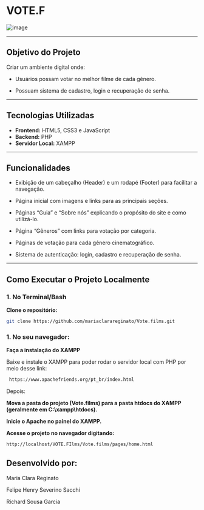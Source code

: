 
# VOTE.F




![image](https://github.com/user-attachments/assets/cac05f95-d7ac-4fbd-880a-1eb0a42808c1)



---

## Objetivo do Projeto

Criar um ambiente digital onde:

- Usuários possam votar no melhor filme de cada gênero.

- Possuam sistema de cadastro, login e recuperação de senha.

---

## Tecnologias Utilizadas

- **Frontend:** HTML5, CSS3 e JavaScript
- **Backend:** PHP
- **Servidor Local:** XAMPP



---

## Funcionalidades

- Exibição de um cabeçalho (Header) e um rodapé (Footer) para facilitar a navegação.

- Página inicial com imagens e links para as principais seções.

- Páginas “Guia” e “Sobre nós” explicando o propósito do site e como utilizá-lo.

- Página “Gêneros” com links para votação por categoria.

- Páginas de votação para cada gênero cinematográfico.

- Sistema de autenticação: login, cadastro e recuperação de senha.

---

## Como Executar o Projeto Localmente

### 1. No Terminal/Bash

**Clone o repositório:**

```bash
git clone https://github.com/mariaclarareginato/Vote.films.git
```

### 1. No seu navegador:

**Faça a instalação do XAMPP**

Baixe e instale o XAMPP para poder rodar o servidor local com PHP por meio desse link:

```bash
 https://www.apachefriends.org/pt_br/index.html
```


Depois:

**Mova a pasta do projeto (Vote.films) para a pasta htdocs do XAMPP (geralmente em C:\xampp\htdocs).**

**Inicie o Apache no painel do XAMPP.**

**Acesse o projeto no navegador digitando:**


```bash
http://localhost/VOTE.FIlms/Vote.films/pages/home.html
```







## Desenvolvido por:


Maria Clara Reginato



Felipe Henry Severino Sacchi



Richard Sousa Garcia

